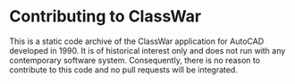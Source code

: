 # Contributing to ClassWar

This is a static code archive of the ClassWar application for AutoCAD
developed in 1990.  It is of historical interest only and does not run
with any contemporary software system.  Consequently, there is no
reason to contribute to this code and no pull requests will be
integrated.
